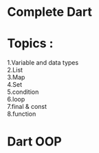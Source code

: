 # Complete Dart

# Topics : <br>

1.Variable and data types <br>
2.List <br>
3.Map <br>
4.Set <br>
5.condition <br>
6.loop <br>
7.final & const <br>
8.function <br>

# Dart OOP
